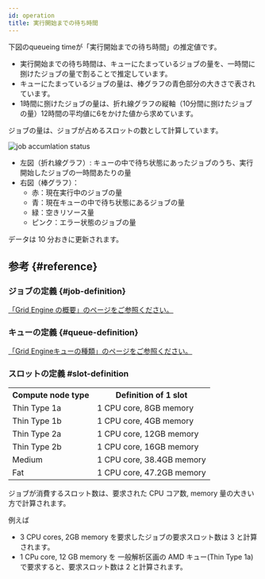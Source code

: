 ```yaml
---
id: operation
title: 実行開始までの待ち時間
---
```



下図のqueueing timeが「実行開始までの待ち時間」の推定値です。
- 実行開始までの待ち時間は、キューにたまっているジョブの量を、一時間に捌けたジョブの量で割ることで推定しています。
- キューにたまっているジョブの量は、棒グラフの青色部分の大きさで表されています。
- 1時間に捌けたジョブの量は、折れ線グラフの縦軸（10分間に捌けたジョブの量）12時間の平均値に6をかけた値から求めています。

ジョブの量は、ジョブが占めるスロットの数として計算しています。

<img alt="job accumlation status" src="https://ddbj.nig.ac.jp/nigsc/sc_GraphStack_1.png" />


- 左図（折れ線グラフ）: キューの中で待ち状態にあったジョブのうち、実行開始したジョブの一時間あたりの量
- 右図（棒グラフ）：
    - 赤：現在実行中のジョブの量
    - 青：現在キューの中で待ち状態にあるジョブの量
    - 緑：空きリソース量
    - ピンク：エラー状態のジョブの量

データは 10 分おきに更新されます。


## 参考 {#reference}

### ジョブの定義 {#job-definition}

[<u>「Grid Engine の概要」のページをご参照ください。</u>](/software/grid_engine)


### キューの定義 {#queue-definition}

[<u>「Grid Engineキューの種類」のページをご参照ください。</u>](/general_analysis_division/ga_queue)


### スロットの定義 #slot-definition

<table>
<tr>
<th>Compute node type</th><th>Definition of 1 slot</th>
</tr>
<tr>
<td>Thin Type 1a</td><td>1 CPU core, 8GB memory</td>
</tr>
<tr>
<td>Thin Type 1b</td><td>1 CPU core, 4GB memory</td>
</tr>
<tr>
<td>Thin Type 2a</td><td>1 CPU core, 12GB memory</td>
</tr>
<tr>
<td>Thin Type 2b</td><td>1 CPU core, 16GB memory</td>
</tr>
<tr>
<td>Medium</td><td>1 CPU core, 38.4GB memory</td>
</tr>
<tr>
<td>Fat</td><td>1 CPU core, 47.2GB memory</td>
</tr>

</table>


ジョブが消費するスロット数は、要求された CPU コア数, memory 量の大きい方で計算されます。

例えば 

- 3 CPU cores, 2GB memory を要求したジョブの要求スロット数は 3 と計算されます。
- 1 CPu core, 12 GB memory を 一般解析区画の AMD キュー(Thin Type 1a) で要求すると、要求スロット数は 2 と計算されます。

